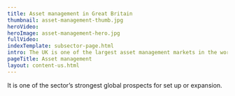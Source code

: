 ```yaml
---
title: Asset management in Great Britain
thumbnail: asset-management-thumb.jpg
heroVideo: 
heroImage: asset-management-hero.jpg
fullVideo: 
indexTemplate: subsector-page.html
intro: The UK is one of the largest asset management markets in the world. It is Europe's leading centre for fund management, and already attracts significant overseas funds.
pageTitle: Asset management
layout: content-us.html
---
```


It is one of the sector’s strongest global prospects for set up or expansion.
